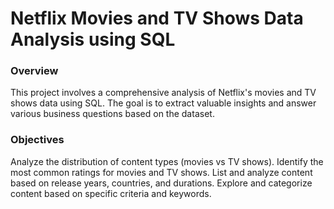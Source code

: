 # Netflix Movies and TV Shows Data Analysis using SQL
### Overview
This project involves a comprehensive analysis of Netflix's movies and TV shows data using SQL. The goal is to extract valuable insights and answer various business questions based on the dataset. 

### Objectives
Analyze the distribution of content types (movies vs TV shows).
Identify the most common ratings for movies and TV shows.
List and analyze content based on release years, countries, and durations.
Explore and categorize content based on specific criteria and keywords.
